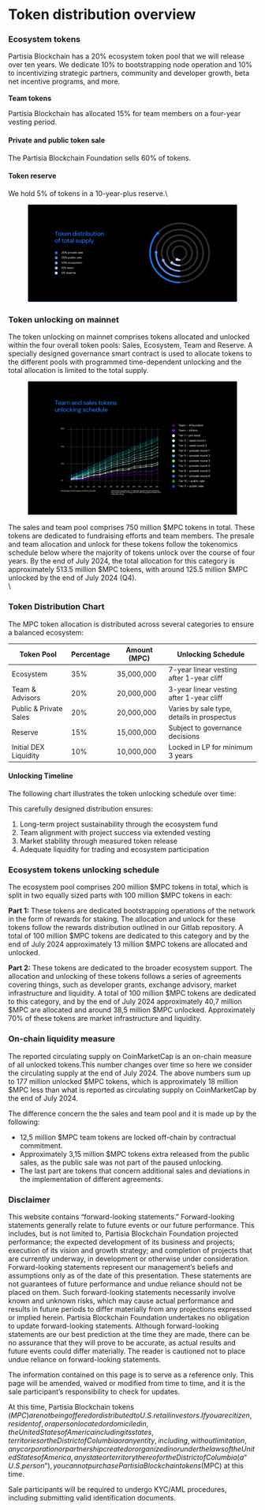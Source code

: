 # Token distribution overview

### Ecosystem tokens

Partisia Blockchain has a 20% ecosystem token pool that we will release over ten years. We dedicate 10% to bootstrapping node operation and 10% to incentivizing strategic partners, community and developer growth, beta net incentive programs, and more.\
\
**Team tokens**

Partisia Blockchain has allocated 15% for team members on a four-year vesting period.

#### Private and public token sale

The Partisia Blockchain Foundation sells 60% of tokens.

#### Token reserve

We hold 5% of tokens in a 10-year-plus reserve.\


<figure><img src="../.gitbook/assets/image (6).png" alt=""><figcaption></figcaption></figure>

### Token unlocking on mainnet

The token unlocking on mainnet comprises tokens allocated and unlocked within the four overall token pools: Sales, Ecosystem, Team and Reserve. A specially designed governance smart contract is used to allocate tokens to the different pools with programmed time-dependent unlocking and the total allocation is limited to the total supply.

<figure><img src="../.gitbook/assets/image (7).png" alt=""><figcaption></figcaption></figure>

The sales and team pool comprises 750 million $MPC tokens in total. These tokens are dedicated to fundraising efforts and team members. The presale and team allocation and unlock for these tokens follow the tokenomics schedule below where the majority of tokens unlock over the course of four years. By the end of July 2024, the total allocation for this category is approximately 513.5 million $MPC tokens, with around 125.5 million $MPC unlocked by the end of July 2024 (Q4).\
\


### Token Distribution Chart

The MPC token allocation is distributed across several categories to ensure a balanced ecosystem:

| Token Pool             | Percentage | Amount (MPC) | Unlocking Schedule                         |
| ---------------------- | ---------- | ------------ | ------------------------------------------ |
| Ecosystem              | 35%        | 35,000,000   | 7-year linear vesting after 1-year cliff   |
| Team & Advisors        | 20%        | 20,000,000   | 3-year linear vesting after 1-year cliff   |
| Public & Private Sales | 20%        | 20,000,000   | Varies by sale type, details in prospectus |
| Reserve                | 15%        | 15,000,000   | Subject to governance decisions            |
| Initial DEX Liquidity  | 10%        | 10,000,000   | Locked in LP for minimum 3 years           |

#### Unlocking Timeline

The following chart illustrates the token unlocking schedule over time:

This carefully designed distribution ensures:

1. Long-term project sustainability through the ecosystem fund
2. Team alignment with project success via extended vesting
3. Market stability through measured token release
4. Adequate liquidity for trading and ecosystem participation

### Ecosystem tokens unlocking schedule

The ecosystem pool comprises 200 million $MPC tokens in total, which is split in two equally sized parts with 100 million $MPC tokens in each:

**Part 1:** These tokens are dedicated bootstrapping operations of the network in the form of rewards for staking. The allocation and unlock for these tokens follow the rewards distribution outlined in our Gitlab repository. A total of 100 million $MPC tokens are dedicated to this category and by the end of July 2024 approximately 13 million $MPC tokens are allocated and unlocked.

**Part 2:** These tokens are dedicated to the broader ecosystem support. The allocation and unlocking of these tokens follows a series of agreements covering things, such as developer grants, exchange advisory, market infrastructure and liquidity. A total of 100 million $MPC tokens are dedicated to this category, and by the end of July 2024 approximately 40,7 million $MPC are allocated and around 38,5 million $MPC unlocked. Approximately 70% of these tokens are market infrastructure and liquidity.

### On-chain liquidity measure

The reported circulating supply on CoinMarketCap is an on-chain measure of all unlocked tokens.This number changes over time so here we consider the circulating supply at the end of July 2024. The above numbers sum up to 177 million unlocked $MPC tokens, which is approximately 18 million $MPC less than what is reported as circulating supply on CoinMarketCap by the end of July 2024.

The difference concern the the sales and team pool and it is made up by the following:

* 12,5 million $MPC team tokens are locked off-chain by contractual commitment.
* Approximately 3,15 million $MPC tokens extra released from the public sales, as the public sale was not part of the paused unlocking.
* The last part are tokens that concern additional sales and deviations in the  implementation of different agreements.

### **Disclaimer**

This website contains “forward-looking statements.” Forward-looking statements generally relate to future events or our future performance. This includes, but is not limited to, Partisia Blockchain Foundation projected performance; the expected development of its business and projects; execution of its vision and growth strategy; and completion of projects that are currently underway, in development or otherwise under consideration. Forward-looking statements represent our management’s beliefs and assumptions only as of the date of this presentation. These statements are not guarantees of future performance and undue reliance should not be placed on them. Such forward-looking statements necessarily involve known and unknown risks, which may cause actual performance and results in future periods to differ materially from any projections expressed or implied herein. Partisia Blockchain Foundation undertakes no obligation to update forward-looking statements. Although forward-looking statements are our best prediction at the time they are made, there can be no assurance that they will prove to be accurate, as actual results and future events could differ materially. The reader is cautioned not to place undue reliance on forward-looking statements.

The information contained on this page is to serve as a reference only. This page will be amended, waived or modified from time to time, and it is the sale participant’s responsibility to check for updates.

At this time, Partisia Blockchain tokens ($MPC) are not being offered or distributed to U.S. retail investors. If you are citizen, resident of, or a person located or domiciled in, the United States of America including its states, territories or the District of Columbia or any entity, including, without limitation, any corporation or partnership created or organized in or under the laws of the United States of America, any state or territory thereof or the District of Columbia (a “U.S. person”), you cannot purchase Partisia Blockchain tokens ($MPC) at this time.

Sale participants will be required to undergo KYC/AML procedures, including submitting valid identification documents.
